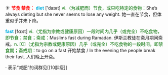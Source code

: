 ☀ <font color="red">**节食 禁食：**</font>
<font color="sky blue">**diet**</font> ['daɪət] 
<font color="rgb(227, 108, 9)">vi.（为减肥而）节食，或只吃特定的食物：</font>She’s always dieting but she never seems to lose any weight. 她一直在节食，但体重似乎并未下降。 

<font color="sky blue">**fast**</font> [fɑːst] 
<font color="rgb(227, 108, 9)">vi.（尤指为宗教或健康原因）一段时间内几乎（或完全）不吃食物，即节食；禁食；斋戒：</font>Muslims fast during Ramadan. 伊斯兰教徒在斋月期间斋戒。<font color="rgb(227, 108, 9)">n. [C]（尤指为宗教或健康原因）几乎（或完全）不吃食物的一段时间，即禁食期；斋戒期：</font>to go on a fast 开始禁食 / In the evening the people break their fast. 人们晚上开斋。

· 表示“减肥”的词群见[[10胖瘦]]
